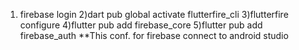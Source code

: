 1) firebase login
2)dart pub global activate flutterfire_cli
3)flutterfire configure
4)flutter pub add firebase_core
5)flutter pub add firebase_auth
**This conf. for firebase connect to android studio
